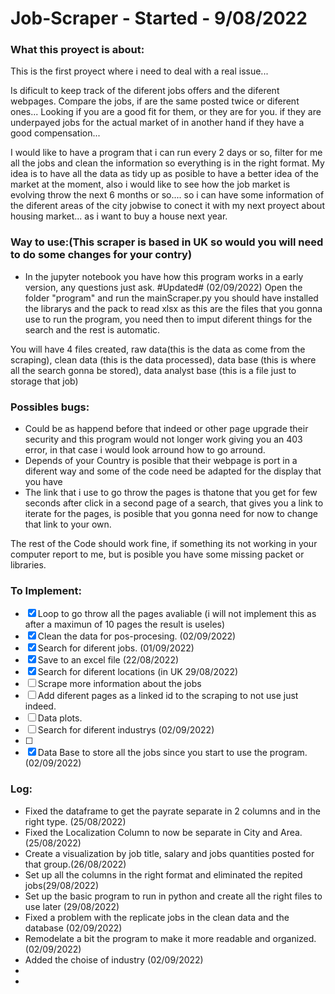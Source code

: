 # Job-Scraper - Started - 9/08/2022
### What this proyect is about:

This is the first proyect where i need to deal with a real issue...

Is dificult to keep track of the diferent jobs offers and the diferent webpages.
Compare the jobs, if are the same posted twice or diferent ones...
Looking if you are a good fit for them, or they are for you.
if they are underpayed jobs for the actual market of in another hand if they have a good compensation...

I would like to have a program that i can run every 2 days or so, filter for me all the jobs and clean the information so everything is in the right format.
My idea is to have all the data as tidy up as posible to have a better idea of the market at the moment, also i would like to see how the job market is evolving throw the next 6 months or so.... so i can have some information of the diferent areas of the city jobwise to conect it with my next proyect about housing market... as i want to buy a house next year.


### Way to use:(This scraper is based in UK so would you will need to do some changes for your contry)
- In the jupyter notebook you have how this program works in a early version, any questions just ask.
#Updated# (02/09/2022)
Open the folder "program" and run the mainScraper.py you should have installed the librarys and the pack to read xlsx as this are the files that you gonna use to run the program, you need then to imput diferent things for the search and the rest is automatic.

You will have 4 files created, raw data(this is the data as come from the scraping), clean data (this is the data processed), data base (this is where all the search gonna be stored), data analyst base (this is a file just to storage that job)


### Possibles bugs:
- Could be as happend before that indeed or other page upgrade their security and this program would not longer work giving you an   403 error, in that case i would look arround how to go arround.
- Depends of your Country is posible that their webpage is port in a diferent way and some of the code need be adapted for the       display that you have
- The link that i use to go throw the pages is thatone that you get for few seconds after click in a second page of a search, that   gives you a link to iterate for the pages, is posible that you gonna need for now to change that link to your own.

The rest of the Code should work fine, if something its not working in your computer report to me, but is posible you have some missing packet or libraries.

### To Implement:
- [x] Loop to go throw all the pages avaliable (i will not implement this as after a maximun of 10 pages the result is useles)
- [x] Clean the data for pos-procesing. (02/09/2022) 
- [x] Search for diferent jobs. (01/09/2022) 
- [x] Save to an excel file (22/08/2022)
- [x] Search for diferent locations (in UK 29/08/2022)
- [ ] Scrape more information about the jobs
- [ ] Add diferent pages as a linked id to the scraping to not use just indeed.
- [ ] Data plots.
- [ ] Search for diferent industrys (02/09/2022)
- [ ] 
- [x] Data Base to store all the jobs since you start to use the program.(02/09/2022)

### Log:
- Fixed the dataframe to get the payrate separate in 2 columns and in the right type. (25/08/2022)
- Fixed the Localization Column to now be separate in City and Area. (25/08/2022)
- Create a visualization by job title, salary and jobs quantities posted for that group.(26/08/2022)
- Set up all the columns in the right format and eliminated the repited jobs(29/08/2022)
- Set up the basic program to run in python and create all the right files to use later (29/08/2022)
- Fixed a problem with the replicate jobs in the clean data and the database (02/09/2022)
- Remodelate a bit the program to make it more readable and organized. (02/09/2022)
- Added the choise of industry (02/09/2022)
- 
- 
